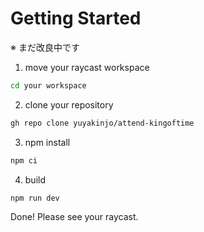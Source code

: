 # Getting Started

※ まだ改良中です

1. move your raycast workspace

```sh
cd your workspace
```

2. clone your repository

```sh
gh repo clone yuyakinjo/attend-kingoftime
```

3. npm install

```sh
npm ci
```

4. build

```sh
npm run dev
```

Done!
Please see your raycast.
